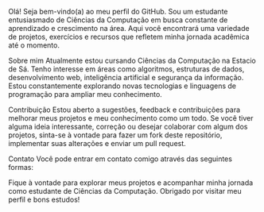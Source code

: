 Olá! Seja bem-vindo(a) ao meu perfil do GitHub. Sou um estudante entusiasmado de Ciências da Computação em busca constante de aprendizado e crescimento na área. Aqui você encontrará uma variedade de projetos, exercícios e recursos que refletem minha jornada acadêmica até o momento.

Sobre mim
Atualmente estou cursando Ciências da Computação na Estacio de Sá.
Tenho interesse em áreas como algoritmos, estruturas de dados, desenvolvimento web, inteligência artificial e segurança da informação.
Estou constantemente explorando novas tecnologias e linguagens de programação para ampliar meu conhecimento.

Contribuição
Estou aberto a sugestões, feedback e contribuições para melhorar meus projetos e meu conhecimento como um todo. Se você tiver alguma ideia interessante, correção ou desejar colaborar com algum dos projetos, sinta-se à vontade para fazer um fork deste repositório, implementar suas alterações e enviar um pull request.

Contato
Você pode entrar em contato comigo através das seguintes formas:


Fique à vontade para explorar meus projetos e acompanhar minha jornada como estudante de Ciências da Computação. Obrigado por visitar meu perfil e bons estudos!
